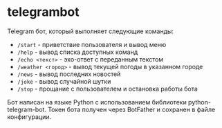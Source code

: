 # telegrambot

Telegram бот, который выполняет следующие команды:

- `/start` - приветствие пользователя и вывод меню
- `/help` - вывод списка доступных команд
- `/echo <текст>` - эхо-ответ с переданным текстом
- `/weather <город>` - вывод текущей погоды в указанном городе
- `/news` - вывод последних новостей
- `/joke` - вывод случайной шутки
- `/stop` - прощание с пользователем и остановка работы бота

Бот написан на языке Python с использованием библиотеки python-telegram-bot. Токен бота получен через BotFather и сохранен в файле конфигурации.
